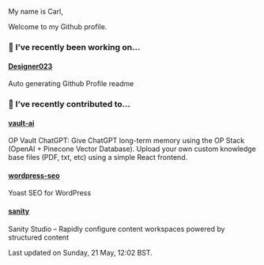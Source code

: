 My name is Carl,

Welcome to my Github profile.

### 🔭 I’ve recently been working on...

#### [Designer023](https://github.com/Designer023/Designer023) 
Auto generating Github Profile readme


### 🖖 I’ve recently contributed to...

#### [vault-ai](https://github.com/pashpashpash/vault-ai) 
OP Vault ChatGPT: Give ChatGPT long-term memory using the OP Stack (OpenAI + Pinecone Vector Database). Upload your own custom knowledge base files (PDF, txt, etc) using a simple React frontend.

#### [wordpress-seo](https://github.com/Yoast/wordpress-seo) 
Yoast SEO for WordPress

#### [sanity](https://github.com/sanity-io/sanity) 
Sanity Studio – Rapidly configure content workspaces powered by structured content


Last updated on Sunday, 21 May, 12:02 BST.